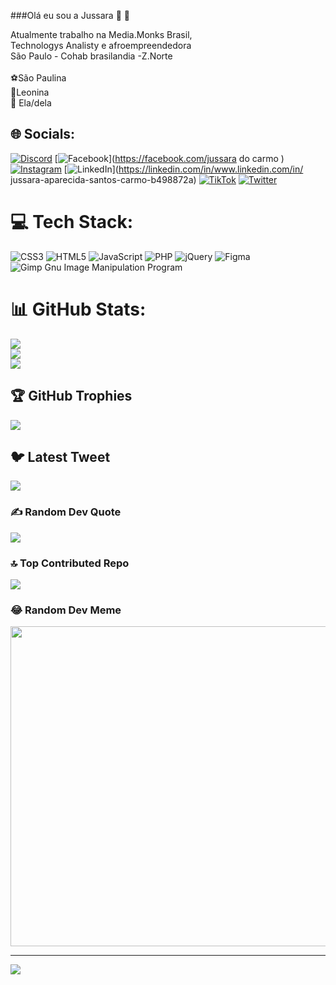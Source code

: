 ###Olá eu sou a Jussara 🦋 👋


Atualmente trabalho na Media.Monks Brasil,
<br>Technologys Analisty e afroempreendedora
<br>São Paulo - Cohab brasilandia -Z.Norte<br>
<br>⚽São Paulina
<br>🦁Leonina 
<br>🌻 Ela/dela 
<!--  for devicon plain version -->
<i class="devicon-devicon-plain"></i>

<!--  for devicon plain version with wordmark -->
<i class="devicon-devicon-plain-wordmark"></i>

<!--  for devicon plain version colored with devicon main color -->
<i class="devicon-devicon-plain colored"></i>

<!--  for devicon plain version with wordmark colored with devicon main color -->
<i class="devicon-devicon-plain-wordmark colored"></i>


## 🌐 Socials:
[![Discord](https://img.shields.io/badge/Discord-%237289DA.svg?logo=discord&logoColor=white)](https://discord.gg/Juscarmo2023#2315) [![Facebook](https://img.shields.io/badge/Facebook-%231877F2.svg?logo=Facebook&logoColor=white)](https://facebook.com/jussara do carmo ) [![Instagram](https://img.shields.io/badge/Instagram-%23E4405F.svg?logo=Instagram&logoColor=white)](https://instagram.com/@jussarascarmo) [![LinkedIn](https://img.shields.io/badge/LinkedIn-%230077B5.svg?logo=linkedin&logoColor=white)](https://linkedin.com/in/www.linkedin.com/in/ jussara-aparecida-santos-carmo-b498872a) [![TikTok](https://img.shields.io/badge/TikTok-%23000000.svg?logo=TikTok&logoColor=white)](https://tiktok.com/@jubis) [![Twitter](https://img.shields.io/badge/Twitter-%231DA1F2.svg?logo=Twitter&logoColor=white)](https://twitter.com/1977jussara) 

# 💻 Tech Stack:
![CSS3](https://img.shields.io/badge/css3-%231572B6.svg?style=flat&logo=css3&logoColor=white) ![HTML5](https://img.shields.io/badge/html5-%23E34F26.svg?style=flat&logo=html5&logoColor=white) ![JavaScript](https://img.shields.io/badge/javascript-%23323330.svg?style=flat&logo=javascript&logoColor=%23F7DF1E) ![PHP](https://img.shields.io/badge/php-%23777BB4.svg?style=flat&logo=php&logoColor=white) ![jQuery](https://img.shields.io/badge/jquery-%230769AD.svg?style=flat&logo=jquery&logoColor=white) 	![Figma](https://img.shields.io/badge/figma-%23F24E1E.svg?style=flat&logo=figma&logoColor=white) ![Gimp Gnu Image Manipulation Program](https://img.shields.io/badge/Gimp-657D8B?style=flat&logo=gimp&logoColor=FFFFFF)
# 📊 GitHub Stats:
![](https://github-readme-stats.vercel.app/api?username=jussarasc&theme=dark&hide_border=false&include_all_commits=true&count_private=true)<br/>
![](https://github-readme-streak-stats.herokuapp.com/?user=jussarasc&theme=dark&hide_border=false)<br/>
![](https://github-readme-stats.vercel.app/api/top-langs/?username=jussarasc&theme=dark&hide_border=false&include_all_commits=true&count_private=true&layout=compact)

## 🏆 GitHub Trophies
![](https://github-profile-trophy.vercel.app/?username=jussarasc&theme=dracula&no-frame=true&no-bg=false&margin-w=4)

## 🐦 Latest Tweet
[![](https://gtce.itsvg.in/api?username=1977jussara)](https://github.com/VishwaGauravIn/github-twitter-card-embed)

### ✍️ Random Dev Quote
![](https://quotes-github-readme.vercel.app/api?type=horizontal&theme=merko)

### 🔝 Top Contributed Repo
![](https://github-contributor-stats.vercel.app/api?username=jussarasc&limit=5&theme=discord&combine_all_yearly_contributions=true)

### 😂 Random Dev Meme
<img src="https://rm.up.railway.app/" width="512px"/>

---
[![](https://visitcount.itsvg.in/api?id=jussarasc&icon=9&color=0)](https://visitcount.itsvg.in)

<!-- Proudly created with GPRM ( https://gprm.itsvg.in ) -->
